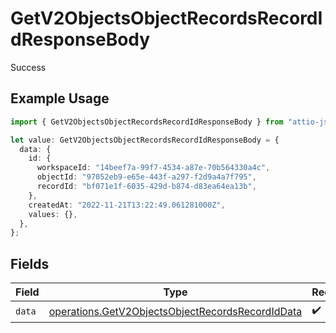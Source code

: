 # GetV2ObjectsObjectRecordsRecordIdResponseBody

Success

## Example Usage

```typescript
import { GetV2ObjectsObjectRecordsRecordIdResponseBody } from "attio-js/models/operations";

let value: GetV2ObjectsObjectRecordsRecordIdResponseBody = {
  data: {
    id: {
      workspaceId: "14beef7a-99f7-4534-a87e-70b564330a4c",
      objectId: "97052eb9-e65e-443f-a297-f2d9a4a7f795",
      recordId: "bf071e1f-6035-429d-b874-d83ea64ea13b",
    },
    createdAt: "2022-11-21T13:22:49.061281000Z",
    values: {},
  },
};
```

## Fields

| Field                                                                                                                | Type                                                                                                                 | Required                                                                                                             | Description                                                                                                          |
| -------------------------------------------------------------------------------------------------------------------- | -------------------------------------------------------------------------------------------------------------------- | -------------------------------------------------------------------------------------------------------------------- | -------------------------------------------------------------------------------------------------------------------- |
| `data`                                                                                                               | [operations.GetV2ObjectsObjectRecordsRecordIdData](../../models/operations/getv2objectsobjectrecordsrecordiddata.md) | :heavy_check_mark:                                                                                                   | N/A                                                                                                                  |